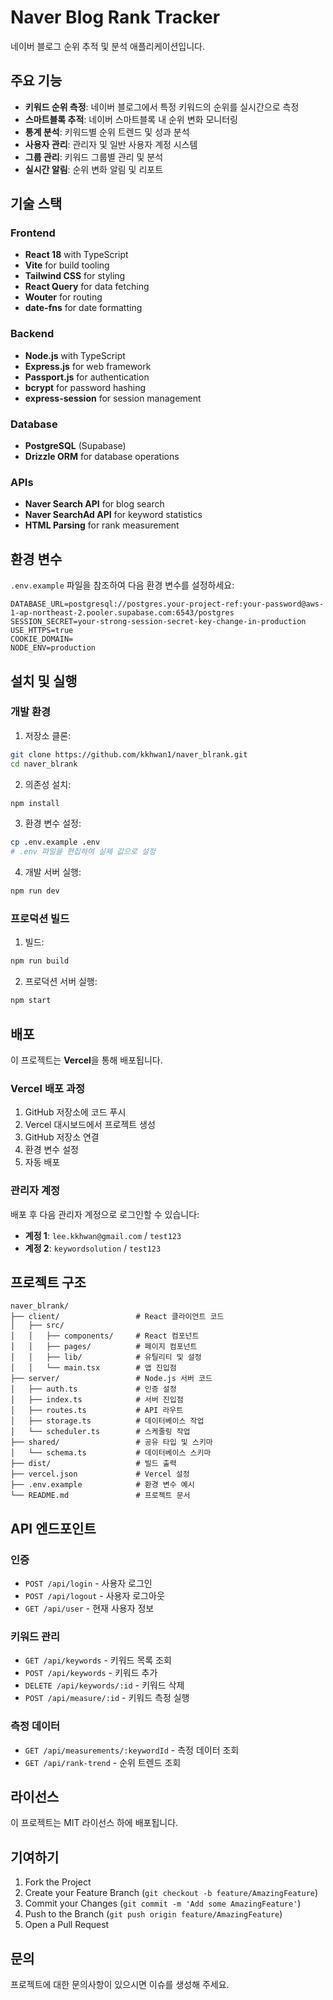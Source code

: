 # Naver Blog Rank Tracker

네이버 블로그 순위 추적 및 분석 애플리케이션입니다.

## 주요 기능

- **키워드 순위 측정**: 네이버 블로그에서 특정 키워드의 순위를 실시간으로 측정
- **스마트블록 추적**: 네이버 스마트블록 내 순위 변화 모니터링
- **통계 분석**: 키워드별 순위 트렌드 및 성과 분석
- **사용자 관리**: 관리자 및 일반 사용자 계정 시스템
- **그룹 관리**: 키워드 그룹별 관리 및 분석
- **실시간 알림**: 순위 변화 알림 및 리포트

## 기술 스택

### Frontend
- **React 18** with TypeScript
- **Vite** for build tooling
- **Tailwind CSS** for styling
- **React Query** for data fetching
- **Wouter** for routing
- **date-fns** for date formatting

### Backend
- **Node.js** with TypeScript
- **Express.js** for web framework
- **Passport.js** for authentication
- **bcrypt** for password hashing
- **express-session** for session management

### Database
- **PostgreSQL** (Supabase)
- **Drizzle ORM** for database operations

### APIs
- **Naver Search API** for blog search
- **Naver SearchAd API** for keyword statistics
- **HTML Parsing** for rank measurement

## 환경 변수

`.env.example` 파일을 참조하여 다음 환경 변수를 설정하세요:

```env
DATABASE_URL=postgresql://postgres.your-project-ref:your-password@aws-1-ap-northeast-2.pooler.supabase.com:6543/postgres
SESSION_SECRET=your-strong-session-secret-key-change-in-production
USE_HTTPS=true
COOKIE_DOMAIN=
NODE_ENV=production
```

## 설치 및 실행

### 개발 환경

1. 저장소 클론:
```bash
git clone https://github.com/kkhwan1/naver_blrank.git
cd naver_blrank
```

2. 의존성 설치:
```bash
npm install
```

3. 환경 변수 설정:
```bash
cp .env.example .env
# .env 파일을 편집하여 실제 값으로 설정
```

4. 개발 서버 실행:
```bash
npm run dev
```

### 프로덕션 빌드

1. 빌드:
```bash
npm run build
```

2. 프로덕션 서버 실행:
```bash
npm start
```

## 배포

이 프로젝트는 **Vercel**을 통해 배포됩니다.

### Vercel 배포 과정

1. GitHub 저장소에 코드 푸시
2. Vercel 대시보드에서 프로젝트 생성
3. GitHub 저장소 연결
4. 환경 변수 설정
5. 자동 배포

### 관리자 계정

배포 후 다음 관리자 계정으로 로그인할 수 있습니다:

- **계정 1**: `lee.kkhwan@gmail.com` / `test123`
- **계정 2**: `keywordsolution` / `test123`

## 프로젝트 구조

```
naver_blrank/
├── client/                 # React 클라이언트 코드
│   ├── src/
│   │   ├── components/     # React 컴포넌트
│   │   ├── pages/          # 페이지 컴포넌트
│   │   ├── lib/            # 유틸리티 및 설정
│   │   └── main.tsx        # 앱 진입점
├── server/                 # Node.js 서버 코드
│   ├── auth.ts             # 인증 설정
│   ├── index.ts            # 서버 진입점
│   ├── routes.ts           # API 라우트
│   ├── storage.ts          # 데이터베이스 작업
│   └── scheduler.ts        # 스케줄링 작업
├── shared/                 # 공유 타입 및 스키마
│   └── schema.ts           # 데이터베이스 스키마
├── dist/                   # 빌드 출력
├── vercel.json             # Vercel 설정
├── .env.example            # 환경 변수 예시
└── README.md               # 프로젝트 문서
```

## API 엔드포인트

### 인증
- `POST /api/login` - 사용자 로그인
- `POST /api/logout` - 사용자 로그아웃
- `GET /api/user` - 현재 사용자 정보

### 키워드 관리
- `GET /api/keywords` - 키워드 목록 조회
- `POST /api/keywords` - 키워드 추가
- `DELETE /api/keywords/:id` - 키워드 삭제
- `POST /api/measure/:id` - 키워드 측정 실행

### 측정 데이터
- `GET /api/measurements/:keywordId` - 측정 데이터 조회
- `GET /api/rank-trend` - 순위 트렌드 조회

## 라이선스

이 프로젝트는 MIT 라이선스 하에 배포됩니다.

## 기여하기

1. Fork the Project
2. Create your Feature Branch (`git checkout -b feature/AmazingFeature`)
3. Commit your Changes (`git commit -m 'Add some AmazingFeature'`)
4. Push to the Branch (`git push origin feature/AmazingFeature`)
5. Open a Pull Request

## 문의

프로젝트에 대한 문의사항이 있으시면 이슈를 생성해 주세요.
